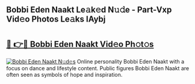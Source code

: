## Bobbi Eden Naakt Le𝚊k𝚎d N𝚞𝚍e - Part-Vxp Vid𝚎o Photos Le𝚊ks IAybj

# <h2><a href="http://fb89n9l.evod.top/?m=Bobbi+Eden+Naakt">🔗 👉🔴 Bobbi Eden Naakt Vid𝚎o Ph𝚘t𝚘s</a></h2>

[![Bobbi Eden Naakt N𝚞d𝚎s](https://i.imgur.com/8V9OHl7.gif)](http://fb89n9l.evod.top/?m=Bobbi+Eden+Naakt)
Online personality Bobbi Eden Naakt with a focus on dance and lifestyle content. Public figures Bobbi Eden Naakt are often seen as symbols of hope and inspiration. 
